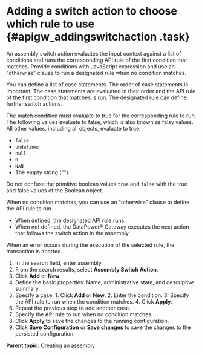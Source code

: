 # Adding a switch action to choose which rule to use {#apigw_addingswitchaction .task}

An assembly switch action evaluates the input context against a list of conditions and runs the corresponding API rule of the first condition that matches. Provide conditions with JavaScript expression and use an "otherwise" clause to run a designated rule when no condition matches.

You can define a list of case statements. The order of case statements is important. The case statements are evaluated in their order and the API rule of the first condition that matches is run. The designated rule can define further switch actions.

The match condition must evaluate to true for the corresponding rule to run. The following values evaluate to false, which is also known as falsy values. All other values, including all objects, evaluate to true.

-   `false`
-   `undefined`
-   `null`
-   `0`
-   `NaN`
-   The empty string \(""\)

Do not confuse the primitive boolean values `true` and `false` with the true and false values of the Boolean object.

When no condition matches, you can use an "otherwise" clause to define the API rule to run.

-   When defined, the designated API rule runs.
-   When not defined, the DataPower® Gateway executes the next action that follows the switch action in the assembly.

When an error occurs during the execution of the selected rule, the transaction is aborted.

1.   In the search field, enter assembly. 
2.   From the search results, select **Assembly Switch Action**. 
3.   Click **Add** or **New**. 
4.   Define the basic properties: Name, administrative state, and descriptive summary. 
5.   Specify a case. 
    1.   Click **Add** or **New**. 
    2.   Enter the condition. 
    3.   Specify the API rule to run when the condition matches. 
    4.   Click **Apply**. 
6.   Repeat the previous step to add another case. 
7.   Specify the API rule to run when no condition matches. 
8.   Click **Apply** to save the changes to the running configuration. 
9.   Click **Save Configuration** or **Save changes** to save the changes to the persisted configuration. 

**Parent topic:** [Creating an assembly](apigw_configuringassembly.md)

